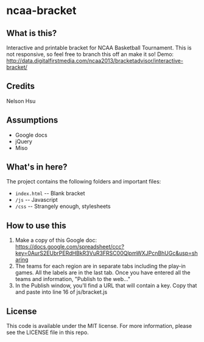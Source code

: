 ncaa-bracket
============

What is this?
-------------

Interactive and printable bracket for NCAA Basketball Tournament.  This is not responsive, so feel free to branch this off an make it so! Demo: http://data.digitalfirstmedia.com/ncaa2013/bracketadvisor/interactive-bracket/

Credits
---------

Nelson Hsu

Assumptions
-----------

* Google docs
* jQuery
* Miso

What's in here?
---------------

The project contains the following folders and important files:

* ``index.html`` -- Blank bracket
* ``/js`` -- Javascript
* ``/css`` -- Strangely enough, stylesheets

How to use this
---------------

1. Make a copy of this Google doc: https://docs.google.com/spreadsheet/ccc?key=0AurS2EUbrPERdHBkR3VuR3FRSC00QlpmWXJPcnBhUGc&usp=sharing
2. The teams for each region are in separate tabs including the play-in games.  All the labels are in the last tab. Once you have entered all the teams and information, "Publish to the web..."
3. In the Publish window, you'll find a URL that will contain a key. Copy that and paste into line 16 of js/bracket.js

License
----------

This code is available under the MIT license. For more information, please see the LICENSE file in this repo.


